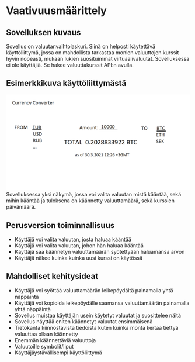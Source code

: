 # Vaativuusmäärittely

## Sovelluksen kuvaus
Sovellus on valuutanvaihtolaskuri. Siinä on helposti käytettävä käyttöliittymä, jossa on mahdollista tarkastaa monien valuuttojen kurssit hyvin nopeasti, mukaan lukien suosituimmat virtuaalivaluutat. Sovelluksessa ei ole käyttäjiä. Se hakee valuuttakurssit API:n avulla.

## Esimerkkikuva käyttöliittymästä
![CurrencyConverter](currencyconverter.png)
Sovelluksessa yksi näkymä, jossa voi valita valuutan mistä kääntää, sekä mihin kääntää ja tuloksena on käännetty valuuttamäärä, sekä kurssien päivämäärä.

## Perusversion toiminnallisuus
* Käyttäjä voi valita valuutan, josta haluaa kääntää
* Käyttäjä voi valita valuutan, johon hän haluaa kääntää
* Käyttäjä saa käännetyn valuuttamäärän syötettyään haluamansa arvon
* Käyttäjä näkee kuinka kuinka uusi kurssi on käytössä

## Mahdolliset kehitysideat
* Käyttäjä voi syöttää valuuttamäärän leikepöydältä painamalla yhtä näppäintä
* Käyttäjä voi kopioida leikepöydälle saamansa valuuttamäärän painamalla yhtä näppäintä
* Sovellus muistaa käyttäjän usein käytetyt valuutat ja suosittelee näitä
* Sovellus näyttää eniten käännetyt valuutat ensimmäisenä
* Tietokanta kiinnostavista tiedoista kuten kuinka monta kertaa tiettyä valuuttaa ollaan käännetty
* Enemmän käännettäviä valuuttoja
* Valuutoille symbolit/liput
* Käyttäjäystävällisempi käyttöliittymä
